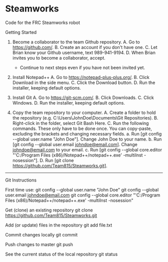 # Steamworks
Code for the FRC Steamworks robot

Getting Started

1. Become a collaborator to the team Github repository.
	A. Go to https://github.com/.
	B. Create an account if you don't have one.
	C. Let Brian know your Github username, text 989-941-9194.
	D. When Brian invites you to become a collaborator, accept.
	* Continue to next steps even if you have not been invited yet.

2. Install Notepad++
	A. Go to https://notepad-plus-plus.org/.
	B. Click Download in the side menu.
	C. Click the Download button.
	D. Run the installer, keeping default options.

3. Install Git
	A. Go to https://git-scm.com/.
	B. Click Downloads.
	C. Click Windows.
	D. Run the installer, keeping default options.

4. Copy the team repository to your computer.
	A. Create a folder to hold the repository (e.g. C:\Users\JohnDoe\Documents\Git Repositories\).
	B. Right-click in the folder, select Git Bash Here.
	C. Run the following commands. These only have to be done once. You can copy-paste, excluding the brackets and changing necessary fields.
		a. Run [git config --global user.name "John Doe"]. Change John Doe to your name.
		b. Run [git config --global user.email johndoe@email.com]. Change johndoe@email.com to your email.
		c. Run [git config --global core.editor "'C:/Program Files (x86)/Notepad++/notepad++.exe' -multiInst -nosession"].
	D. Run [git clone https://github.com/Team815/Steamworks.git].

-----

Git Instructions

First time use:
	git config --global user.name "John Doe"
	git config --global user.email johndoe@email.com
	git config --global core.editor "'C:/Program Files (x86)/Notepad++/notepad++.exe' -multiInst -nosession"

Get (clone) an existing repository
	git clone https://github.com/Team815/Steamworks.git

Add (or update) files in the repository
	git add file.txt

Commit changes locally
	git commit

Push changes to master
	git push

See the current status of the local repository
	git status
